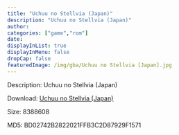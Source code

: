```yaml
---
title: "Uchuu no Stellvia (Japan)"
description: "Uchuu no Stellvia (Japan)"
author: 
categories: ["game","rom"]
date: 
displayInList: true
displayInMenu: false
dropCap: false
featuredImage: /img/gba/Uchuu no Stellvia [Japan].jpg
---
```


Description: Uchuu no Stellvia (Japan)

Download: <a style="text-decoration:underline;" href="https://mega.nz/#!vbQ2kKIB!DDByfAbt9SynGYo2DEHiDcDEDU_CiB8iHvwwO1vc5UA" target = "_blank" rel = "nofollow" > Uchuu no Stellvia (Japan)</a>

Size: 8388608

MD5: BD02742B2822021FFB3C2D87929F1571

